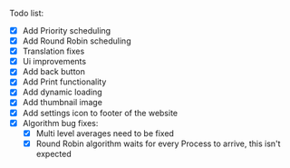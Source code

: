 Todo list:

- [x] Add Priority scheduling
- [x] Add Round Robin scheduling
- [x] Translation fixes
- [x] Ui improvements
- [x] Add back button
- [x] Add Print functionality
- [x] Add dynamic loading
- [x] Add thumbnail image
- [x] Add settings icon to footer of the website
- [x] Algorithm bug fixes:
  - [x] Multi level averages need to be fixed
  - [x] Round Robin algorithm waits for every Process to arrive, this isn't expected
